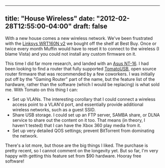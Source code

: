 
---
title: "House Wireless"
date: "2012-02-28T12:55:00-04:00"
draft: false
---

With a new house comes a new wireless network. We've been frustrated with the [Linksys WRT160N v2](http://www.amazon.com/Cisco-Linksys-WRT160N-Wireless-N-Broadband-Router/dp/B000Z3U1P6/ref=sr_1_1?s=electronics&ie=UTF8&qid=1330484855&sr=1-1) we bought off the shelf at Best Buy. Once or twice every month Muffin would have to reset it to connect to the wireless (I blame Vista) and you could not install any custom firmware on it.

This time I did far more research, and landed with an <a href="http://www.amazon.com/RT-N16-Wireless-N-Maximum-Performance-single/dp/B00387G6R8">Asus NT-16</a>. I had been looking to find a router that fully supported <a href="http://tomatousb.org/">TomatoUSB</a>, open source router firmware that was recommended by a few coworkers. I was initially put off by the "Gaming Router" part of the name, but the feature list of the hardware, rather than the software (which I would be replacing) is what sold me. With Tomato on this thing I can:

<ul>
  <li>Set up VLANs. The interesting corollary that I could connect a wireless access point to a VLAN'd port, and essentially provide additional wireless networks, such as a guest SSID.</li>
  <li>Share USB storage. I could set up an FTP server, SAMBA share, or DLNA service to share out the content on it too. That means (in theory, I haven't tested) that I can have the Xbox 360 play media from it.</li>
  <li>Set up very detailed QOS settings; prevent BitTorrent from dominating the network.</li>
</ul>

There's a lot more, but those are the big things I liked. The purchase is pretty recent, so I cannot comment on the longevity yet. But so far, I'm very happy with getting this feature set from $90 hardware. Hooray free software!

